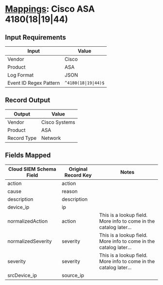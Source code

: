 # [Mappings](README.md): Cisco ASA 4180(18|19|44)

## Input Requirements

|Input|Value|
|-----|-----|
|Vendor|Cisco|
|Product|ASA|
|Log Format|JSON|
|Event ID Regex Pattern|`^4180(18\|19\|44)$`|

## Record Output

|Output|Value|
|------|-----|
|Vendor|Cisco Systems|
|Product|ASA|
|Record Type|Network|

## Fields Mapped

|Cloud SIEM Schema Field|Original Record Key|Notes|
|-----------------------|-------------------|-----|
|action|action||
|cause|reason||
|description|description||
|device_ip|ip||
|normalizedAction|action|This is a lookup field. More info to come in the catalog later...|
|normalizedSeverity|severity|This is a lookup field. More info to come in the catalog later...|
|severity|severity|This is a lookup field. More info to come in the catalog later...|
|srcDevice_ip|source_ip||

